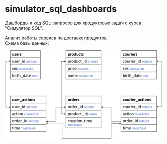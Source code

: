 # simulator_sql_dashboards
Дашборды и код SQL-запросов для продуктовых задач с курса "Симулятор SQL".   

Анализ работы сервиса по доставке продуктов.  
Схема базы данных:  

<img src='db_scheme.png' width=512 align='center'>
